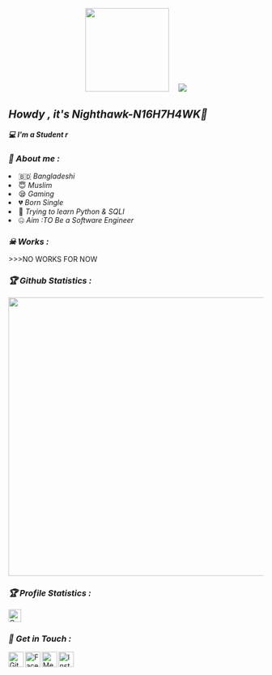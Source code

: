 <!-- Github README -->
<p align="center"><a href="https://github.com/htr-tech">
<img height="165" src="https://github-readme-stats.vercel.app/api?username=Nighthawk-N16H7H4WK&show_icons=true&include_all_commits=true&theme=react&cache_seconds=3200&hide_border=true" /></a>
&nbsp;&nbsp;&nbsp;
<a href="https://github.com/Nighthawk-N16H7H4WK"><img src="https://github-readme-stats.vercel.app/api/top-langs/?username=Nighthawk-N16H7H4WK&layout=compact&theme=react&hide_border=true" />
</a></p>

<h2><b><i>Howdy , it's Nighthawk-N16H7H4WK👋</i></b></h2>
<b><i>💻 I'm a Student r</i></b>

<h3><b><i>🤠 About me :</i></b></h3>
<li> 🇧🇩 <i>Bangladeshi</i></li>
<li> 😇 <i>Muslim</i></li>
<li> 😪 <i>Gaming</i></li>
<li> 💔 <i>Born Single</i></li>
<li> 🐍 <i>Trying to learn Python & SQLI</i></li>
<li> 🤐 <i>Aim :TO Be a Software Engineer</i></li>

<h3><b><i>☠ Works :</i></b></h3>
>>>NO WORKS FOR NOW

<h3><b><i>🏆 Github Statistics :</i></b></h3>
<a href="https://github.com/htr-tech"><img width=550 src="https://github-profile-trophy.vercel.app/?username=Nighthawk-N16H7H4WK&theme=dracula&no-frame=true&title=Followers,Stars,Commit,Repository,Issues"/></a>

<h3><b><i>🏆 Profile Statistics :</i></b></h3>
<a href="https://github.com/htr-tech"><img height="25" title="Counter" src="https://komarev.com/ghpvc/?username=Nighthawk-N16H7H4WK&color=blueviolet&style=flat-square"></a>

<h3><b><i>📡 Get in Touch :</i></b></h3>
<a href="https://github.com/Nighthawk-N16H7H4WK"><img align="left" title="Github" alt="Github" width="30px" src="assets/github.png" /></a>
<a href="https://github.com/Nighthawk-N16H7H4WK"><img align="left" title="Facebook" alt="Facebook" width="30px" src="assets/facebook.png" /></a>
<a href="https://github.com/Nighthawk-N16H7H4WK"><img align="left" title="Messenger" alt="Messenger" width="30px" src="assets/messenger.png" /></a>
<a href="https://github.com/Nighthawk-N16H7H4WK"><img align="left" title="Instagram" alt="Instagram" width="30px" src="assets/instagram.png" /></a>

